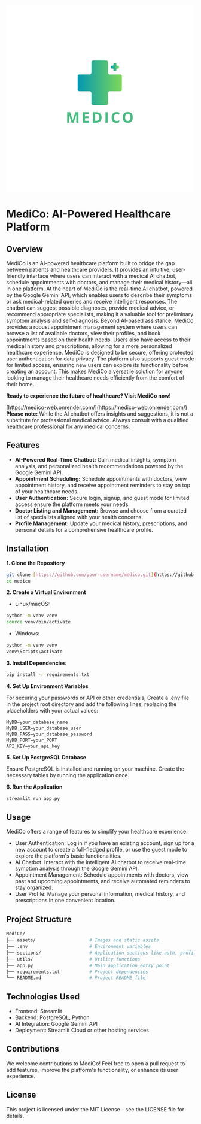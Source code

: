 ![MediCo Logo](assets/medico_logo(3).png)

# MediCo: AI-Powered Healthcare Platform

## Overview

MediCo is an AI-powered healthcare platform built to bridge the gap between patients and healthcare providers. It provides an intuitive, user-friendly interface where users can interact with a medical AI chatbot, schedule appointments with doctors, and manage their medical history—all in one platform. At the heart of MediCo is the real-time AI chatbot, powered by the Google Gemini API, which enables users to describe their symptoms or ask medical-related queries and receive intelligent responses. The chatbot can suggest possible diagnoses, provide medical advice, or recommend appropriate specialists, making it a valuable tool for preliminary symptom analysis and self-diagnosis. Beyond AI-based assistance, MediCo provides a robust appointment management system where users can browse a list of available doctors, view their profiles, and book appointments based on their health needs. Users also have access to their medical history and prescriptions, allowing for a more personalized healthcare experience.
MediCo is designed to be secure, offering protected user authentication for data privacy. The platform also supports guest mode for limited access, ensuring new users can explore its functionality before creating an account. This makes MediCo a versatile solution for anyone looking to manage their healthcare needs efficiently from the comfort of their home.

**Ready to experience the future of healthcare? Visit MediCo now!**

[https://medico-web.onrender.com/](https://medico-web.onrender.com/) \
**Please note:** While the AI chatbot offers insights and suggestions, it is not a substitute for professional medical advice. Always consult with a qualified healthcare professional for any medical concerns.

## Features

* **AI-Powered Real-Time Chatbot:** Gain medical insights, symptom analysis, and personalized health recommendations powered by the Google Gemini API.
* **Appointment Scheduling:** Schedule appointments with doctors, view appointment history, and receive appointment reminders to stay on top of your healthcare needs.
* **User Authentication:** Secure login, signup, and guest mode for limited access ensure the platform meets your needs.
* **Doctor Listing and Management:** Browse and choose from a curated list of specialists aligned with your health concerns.
* **Profile Management:** Update your medical history, prescriptions, and personal details for a comprehensive healthcare profile.

## Installation

**1. Clone the Repository**

```bash
git clone [https://github.com/your-username/medico.git](https://github.com/your-username/medico.git)
cd medico
```

**2. Create a Virtual Environment**

- Linux/macOS:

```bash
python -m venv venv
source venv/bin/activate
```

- Windows:
```bash
python -m venv venv
venv\Scripts\activate
```

**3. Install Dependencies**   

```bash
pip install -r requirements.txt
```

**4. Set Up Environment Variables**

For securing your passwords or API or other credentials,
Create a .env file in the project root directory and add the following lines, replacing the placeholders with your actual values:   

```.env
MyDB=your_database_name
MyDB_USER=your_database_user
MyDB_PASS=your_database_password
MyDB_PORT=your_PORT
API_KEY=your_api_key
```

**5. Set Up PostgreSQL Database**

Ensure PostgreSQL is installed and running on your machine. Create the necessary tables by running the application once.

**6. Run the Application**

```bash
streamlit run app.py
```
## Usage
MediCo offers a range of features to simplify your healthcare experience:

- User Authentication: Log in if you have an existing account, sign up for a new account to create a full-fledged profile, or use the guest mode to explore the platform's basic functionalities.
- AI Chatbot: Interact with the intelligent AI chatbot to receive real-time symptom analysis through the Google Gemini API.
- Appointment Management: Schedule appointments with doctors, view past and upcoming appointments, and receive automated reminders to stay organized.
- User Profile: Manage your personal information, medical history, and prescriptions in one convenient location.

## Project Structure

```bash
MediCo/
├── assets/                    # Images and static assets
├── .env                       # Environment variables
├── sections/                  # Application sections like auth, profile, AI analysis
├── utils/                     # Utility functions
├── app.py                     # Main application entry point
├── requirements.txt           # Project dependencies
└── README.md                  # Project README file
```


## Technologies Used
- Frontend: Streamlit
- Backend: PostgreSQL, Python
- AI Integration: Google Gemini API
- Deployment: Streamlit Cloud or other hosting services

## Contributions
We welcome contributions to MediCo! Feel free to open a pull request to add features, improve the platform's functionality, or enhance its user experience.

## License
This project is licensed under the MIT License - see the LICENSE file for details.
